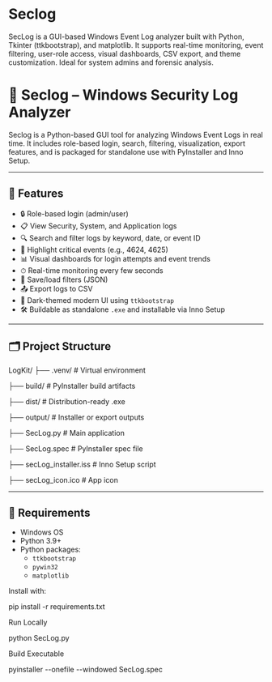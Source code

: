 # Seclog
SecLog is a GUI-based Windows Event Log analyzer built with Python, Tkinter (ttkbootstrap), and matplotlib. It supports real-time monitoring, event filtering, user-role access, visual dashboards, CSV export, and theme customization. Ideal for system admins and forensic analysis.

# 🔐 Seclog – Windows Security Log Analyzer

Seclog is a Python-based GUI tool for analyzing Windows Event Logs in real time. It includes role-based login, search, filtering, visualization, export features, and is packaged for standalone use with PyInstaller and Inno Setup.

---

## 🚀 Features

- 🔒 Role-based login (admin/user)
- 📋 View Security, System, and Application logs
- 🔍 Search and filter logs by keyword, date, or event ID
- 🧠 Highlight critical events (e.g., 4624, 4625)
- 📊 Visual dashboards for login attempts and event trends
- ⏱ Real-time monitoring every few seconds
- 💾 Save/load filters (JSON)
- 📤 Export logs to CSV
- 🎨 Dark-themed modern UI using `ttkbootstrap`
- 🛠 Buildable as standalone `.exe` and installable via Inno Setup

---

## 🗂 Project Structure
LogKit/
├── .venv/ # Virtual environment

├── build/ # PyInstaller build artifacts

├── dist/ # Distribution-ready .exe

├── output/ # Installer or export outputs

├── SecLog.py # Main application

├── SecLog.spec # PyInstaller spec file

├── secLog_installer.iss # Inno Setup script

├── secLog_icon.ico # App icon


---

## 🧰 Requirements

- Windows OS
- Python 3.9+
- Python packages:
  - `ttkbootstrap`
  - `pywin32`
  - `matplotlib`

Install with:


pip install -r requirements.txt

Run Locally
 
python SecLog.py


Build Executable

pyinstaller --onefile --windowed SecLog.spec

